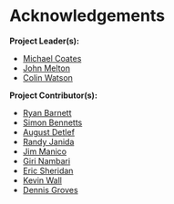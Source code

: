 # Acknowledgements



**Project Leader(s):**

* [Michael Coates](Michael.Coates@owasp.org)
* [John Melton](John.Melton@owasp.org)
* [Colin Watson](Colin.Watson@owasp.org)

**Project Contributor(s):**

* [Ryan Barnett](Ryan.Barnett@owasp.org)
* [Simon Bennetts](Simon.Bennetts@owasp.org)
* [August Detlef](August.Detlef@owasp.org)
* [Randy Janida](Randy.Janida@owasp.org)
* [Jim Manico](Jim.Manico@owasp.org)
* [Giri Nambari](Giri.Nambari@owasp.org)
* [Eric Sheridan](Eric.Sheridan@owasp.org)
* [Kevin Wall](Kevin.Wall@owasp.org)
* [Dennis Groves](Dennis.Groves@owasp.org)